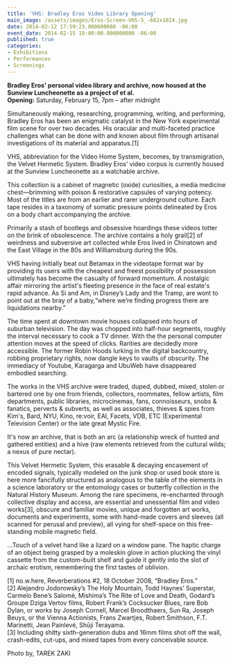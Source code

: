 ```yaml
---
title: 'VHS: Bradley Eros Video Library Opening'
main_image: /assets/images/Eros-Screen-VHS-5_-682x1024.jpg
date: 2014-02-12 17:59:23.000000000 -06:00
event_date: 2014-02-15 19:00:00.000000000 -06:00
published: true
categories:
- Exhibitions
- Performances
- Screenings
---
```

<p><strong>Bradley Eros' personal video library and archive, now housed at the Sunview Luncheonette as a project of et al. </strong><br />
<strong>Opening:</strong> Saturday, February 15, 7pm – after midnight</p>
<p>Simultaneously making, researching, programming, writing, and performing, Bradley Eros has been an enigmatic catalyst in the New York experimental film scene for over two decades. His oracular and multi-faceted practice challenges what can be done with and known about film through artisanal investigations of its material and apparatus.[1]</p>
<p>VHS, abbreviation for the Video Home System, becomes, by transmigration, the Velvet Hermetic System. Bradley Eros’ video corpus is currently housed at the Sunview Luncheonette as a watchable archive.</p>
<p>This collection is a cabinet of magnetic (oxide) curiosities, a media medicine chest—brimming with poison &amp; restorative capsules of varying potency. Most of the titles are from an earlier and rarer underground culture. Each tape resides in a taxonomy of somatic pressure points delineated by Eros on a body chart accompanying the archive.</p>
<p>Primarily a stash of bootlegs and obsessive hoardings these videos totter on the brink of obsolescence. The archive contains a holy grail[2] of weirdness and subversive art collected while Eros lived in Chinatown and the East Village in the 80s and Williamsburg during the 90s.</p>
<p>VHS having initially beat out Betamax in the videotape format war by providing its users with the cheapest and freest possibility of possession ultimately has become the casualty of forward momentum. A nostalgic affair mirroring the artist's fleeting presence in the face of real estate's rapid advance. As Si and Am, in Disney’s Lady and the Tramp, are wont to point out at the bray of a baby,“where we’re finding progress there are liquidations nearby.”</p>
<p>The time spent at downtown movie houses collapsed into hours of suburban television. The day was chopped into half-hour segments, roughly the interval necessary to cook a TV dinner. With the the personal computer attention moves at the speed of clicks. Rarities are decidedly more accessible. The former Robin Hoods lurking in the digital backcountry, robbing proprietary rights, now dangle keys to vaults of obscurity. The immediacy of Youtube, Karagarga and UbuWeb have disappeared embodied searching.</p>
<p>The works in the VHS archive were traded, duped, dubbed, mixed, stolen or bartered one by one from friends, collectors, roommates, fellow artists, film departments, public libraries, microcinemas, fans, connoisseurs, snobs &amp; fanatics, perverts &amp; subverts, as well as associates, thieves &amp; spies from Kim's, Bard, NYU, Kino, re:voir, EAI, Facets, VDB, ETC (Experimental Television Center) or the late great Mystic Fire.</p>
<p>It's now an archive, that is both an arc (a relationship wreck of hunted and gathered entities) and a hive (raw elements retrieved from the cultural wilds; a nexus of pure nectar).</p>
<p>This Velvet Hermetic System, this erasable &amp; decaying encasement of encoded signals, typically modeled on the junk shop or used book store is here more fancifully structured as analogous to the table of the elements in a science laboratory or the entomology cases or butterfly collection in the Natural History Museum. Among the rare specimens, re-enchanted through collective display and access, are essential and unessential film and video works[3], obscure and familiar movies, unique and forgotten art works, documents and experiments, some with hand-made covers and sleeves (all scanned for perusal and preview), all vying for shelf-space on this free-standing mobile magnetic field.</p>
<p>…Touch of a velvet hand like a lizard on a window pane. The haptic charge of an object being grasped by a moleskin glove in action plucking the vinyl cassette from the custom-built shelf and guide it gently into the slot of archaic erotism, remembering the first tastes of oblivion.</p>
<p>[1] no.w.here, Reverberations #2, 18 October 2008, “Bradley Eros.”<br />
[2] Alejandro Jodorowsky’s The Holy Mountain, Todd Haynes’ Superstar, Carmelo Bene’s Salomè, Mishima’s The Rite of Love and Death, Godard’s Groupe Dziga Vertov films, Robert Frank’s Cocksucker Blues, rare Bob Dylan, or works by Joseph Cornell, Marcel Broodthaers, Sun Ra, Joseph Beuys, or the Vienna Actionists, Frans Zwartjes, Robert Smithson, F.T. Marinetti, Jean Painlevé, Shūji Terayama.<br />
[3] Including shitty sixth-generation dubs and 16mm films shot off the wall, crash-edits, cut-ups, and mixed tapes from every conceivable source.</p>
<p>Photo by, TAREK ZAKI</p>
